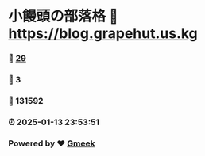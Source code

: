 # 小饅頭の部落格 :link: https://blog.grapehut.us.kg 
### :page_facing_up: [29](https://blog.grapehut.us.kg/tag.html) 
### :speech_balloon: 3 
### :hibiscus: 131592 
### :alarm_clock: 2025-01-13 23:53:51 
### Powered by :heart: [Gmeek](https://github.com/Meekdai/Gmeek)
